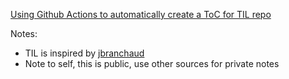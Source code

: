 [Using Github Actions to automatically create a ToC for TIL repo](https://simonwillison.net/2020/Apr/20/self-rewriting-readme/)

Notes:
* TIL is inspired by [jbranchaud](https://github.com/jbranchaud/til)
* Note to self, this is public, use other sources for private notes
